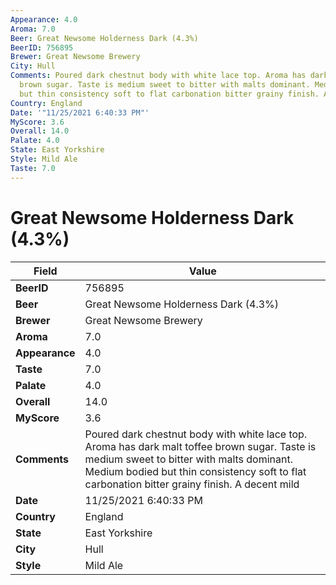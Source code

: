 ```yaml
---
Appearance: 4.0
Aroma: 7.0
Beer: Great Newsome Holderness Dark (4.3%)
BeerID: 756895
Brewer: Great Newsome Brewery
City: Hull
Comments: Poured dark chestnut body with white lace top. Aroma has dark malt toffee
  brown sugar. Taste is medium sweet to bitter with malts dominant. Medium bodied
  but thin consistency soft to flat carbonation bitter grainy finish. A decent mild
Country: England
Date: '"11/25/2021 6:40:33 PM"'
MyScore: 3.6
Overall: 14.0
Palate: 4.0
State: East Yorkshire
Style: Mild Ale
Taste: 7.0
---
```


# Great Newsome Holderness Dark (4.3%)

| Field         | Value |
|---------------|-------|
| **BeerID** | 756895 |
| **Beer** | Great Newsome Holderness Dark (4.3%) |
| **Brewer** | Great Newsome Brewery |
| **Aroma** | 7.0 |
| **Appearance** | 4.0 |
| **Taste** | 7.0 |
| **Palate** | 4.0 |
| **Overall** | 14.0 |
| **MyScore** | 3.6 |
| **Comments** | Poured dark chestnut body with white lace top. Aroma has dark malt toffee brown sugar. Taste is medium sweet to bitter with malts dominant. Medium bodied but thin consistency soft to flat carbonation bitter grainy finish. A decent mild |
| **Date** | 11/25/2021 6:40:33 PM |
| **Country** | England |
| **State** | East Yorkshire |
| **City** | Hull |
| **Style** | Mild Ale |
